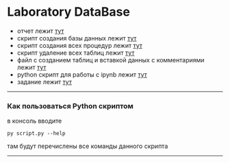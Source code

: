 # Laboratory DataBase

* отчет лежит [тут](/отчет.docx)
* скрипт создания базы данных лежит [тут](/CREATE_DATABASE.sql)
* скрипт создания всех процедур лежит [тут](/CREATE_PROCEDURE.sql)
* скрипт удаление всех таблиц лежит [тут](/DROP_TABLE.sql)
* файл с созданием таблиц и вставкой данных с комментариями лежит [тут](/script.ipynb)
* python скрипт для работы с ipynb лежит [тут](/script.py)
* задание лежит [тут](/Zadanie_na_olimpiadu%20лаборатория.txt)
---
### Как пользоваться Python скриптом

в консоль вводите 
```
py script.py --help
```
там будут перечислены все команды данного скрипта

---
